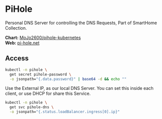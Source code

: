 # PiHole

<!--description-start-->
Personal DNS Server for controlling the DNS Requests, Part of SmartHome Collection.
<!--description-end-->

<!--header-start-->
**Chart:**  [MoJo2600/pihole-kubernetes](https://github.com/MoJo2600/pihole-kubernetes/tree/master/charts/pihole)  
**Web:**  [pi-hole.net](https://pi-hole.net/)  
<!--header-end-->

## Access

<!--admin-password-start-->
```sh
kubectl -n pihole \
  get secret pihole-password \
  -o jsonpath="{.data.password}" | base64 -d && echo ""
```
<!--admin-password-end-->


Use the External IP, as our local DNS Server. You can set this inside each client, or use DHCP for share this Service. 

<!--external-ip-start-->
```sh
kubectl -n pihole \
  get svc pihole-dns \
  -o jsonpath="{.status.loadBalancer.ingress[0].ip}"
```
<!--external-ip-end-->